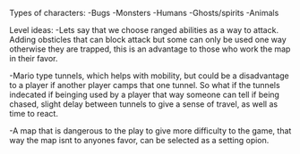 Types of characters: 
-Bugs 
-Monsters
-Humans
-Ghosts/spirits
-Animals

Level ideas:
-Lets say that we choose ranged abilities as a way to attack. Adding obsticles that can block attack but some can only be used one way otherwise they are trapped, this is an advantage to those who work the map in their favor.

-Mario type tunnels, which helps with mobility, but could be a disadvantage to a player if another player camps that one tunnel. So what if the tunnels indecated if beinging used by a player that way someone can tell if being chased, slight delay between tunnels to give a sense of travel, as well as time to react.

-A map that is dangerous to the play to give more difficulty to the game, that way the map isnt to anyones favor, can be selected as a setting opion.